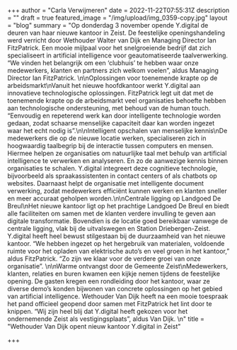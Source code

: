 +++
author = "Carla Verwijmeren"
date = 2022-11-22T07:55:31Z
description = ""
draft = true
featured_image = "/img/upload/img_0359-copy.jpg"
layout = "blog"
summary = "Op donderdag 3 november opende Y.digital de deuren van haar nieuwe kantoor in Zeist. De feestelijke openingshandeling werd verricht door Wethouder Walter van Dijk en Managing Director Ian FitzPatrick. Een mooie mijlpaal voor het snelgroeiende bedrijf dat zich specialiseert in artificial intelligence voor geautomatiseerde taalverwerking. “We vinden het belangrijk om een ‘clubhuis’ te hebben waar onze medewerkers, klanten en partners zich welkom voelen”, aldus Managing Director Ian FitzPatrick. \n\nOplossingen voor toenemende krapte op de arbeidsmarkt\nVanuit het nieuwe hoofdkantoor werkt Y.digital  aan innovatieve technologische oplossingen. FitzPatrick legt uit dat met de toenemende krapte op de arbeidsmarkt veel organisaties behoefte hebben aan technologische ondersteuning, met behoud van de human touch. “Eenvoudig en repeterend werk kan door intelligente technologie worden gedaan, zodat schaarse menselijke capaciteit daar kan worden ingezet waar het echt nodig is”.\n\nIntelligent opschalen van menselijke kennis\nDe medewerkers die op de nieuwe locatie werken, specialiseren zich in hoogwaardig taalbegrip bij de interactie tussen computers en mensen. Hiermee helpen ze organisaties om natuurlijke taal met behulp van artificial intelligence te verwerken en analyseren. En zo de aanwezige kennis binnen organisaties te schalen. Y.digital integreert deze cognitieve technologie, bijvoorbeeld als spraakassistenten in contact centers of als chatbots op websites. Daarnaast helpt de organisatie met intelligente document verwerking, zodat medewerkers efficiënt kunnen werken en klanten sneller en meer accuraat geholpen worden.\n\nCentrale ligging op Landgoed De Breul\nHet nieuwe kantoor ligt op het prachtige Landgoed De Breul en biedt alle faciliteiten om samen met de klanten verdere invulling te geven aan digitale transformatie. Bovendien is de locatie goed bereikbaar vanwege de centrale ligging, vlak bij de uitvalswegen en Station Driebergen-Zeist. Y.digital heeft heel bewust stilgestaan bij de duurzaamheid van het nieuwe kantoor. “We hebben ingezet op het hergebruik van materialen, voldoende ruimte voor het opladen van elektrische auto’s en veel groen in het kantoor,” aldus FitzPatrick. “Zo zijn we klaar voor de verdere groei van onze organisatie”. \n\nWarme ontvangst door de Gemeente Zeist\nMedewerkers, klanten, relaties en buren kwamen een kijkje nemen tijdens de feestelijke opening. De gasten kregen een rondleiding door het kantoor, waar ze diverse demo’s konden bijwonen van concrete oplossingen op het gebied van artificial intelligence. Wethouder Van Dijk heeft na een mooie toespraak het pand officieel geopend door samen met FitzPatrick het lint door te knippen. “Wij zijn heel blij dat Y.digital heeft gekozen voor het ondernemende Zeist als vestigingsplaats”, aldus Van Dijk. \n"
title = "Wethouder Van Dijk opent nieuw kantoor Y.digital in Zeist"

+++
